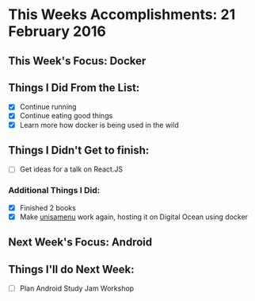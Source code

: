 # This Weeks Accomplishments: 21 February 2016

## This Week's Focus: Docker


## Things I Did From the List:
- [x] Continue running
- [x] Continue eating good things
- [x] Learn more how docker is being used in the wild

## Things I Didn't Get to finish:
- [ ] Get ideas for a talk on React.JS

### Additional Things I Did:
- [x] Finished 2 books
- [x] Make [unisamenu](http://unisamenu.it/) work again, hosting it on Digital Ocean using docker

## Next Week's Focus: Android

## Things I'll do Next Week:
- [ ] Plan Android Study Jam Workshop 


